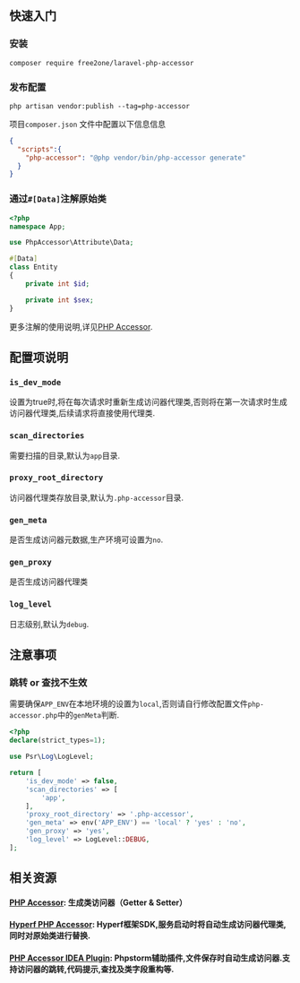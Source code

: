 快速入门
-----------
### 安装
```console
composer require free2one/laravel-php-accessor
```
### 发布配置
```console
php artisan vendor:publish --tag=php-accessor
```
项目`composer.json` 文件中配置以下信息信息
```json
{
  "scripts":{
    "php-accessor": "@php vendor/bin/php-accessor generate"
  }
}
```


### 通过`#[Data]`注解原始类
```php
<?php
namespace App;

use PhpAccessor\Attribute\Data;

#[Data]
class Entity
{
    private int $id;

    private int $sex;
}
```
更多注解的使用说明,详见<a href="https://github.com/kkguan/php-accessor">PHP Accessor</a>.

配置项说明
-----------
### `is_dev_mode`
设置为true时,将在每次请求时重新生成访问器代理类,否则将在第一次请求时生成访问器代理类,后续请求将直接使用代理类.

### `scan_directories`
需要扫描的目录,默认为`app`目录.

### `proxy_root_directory`
访问器代理类存放目录,默认为`.php-accessor`目录.

### `gen_meta`
是否生成访问器元数据,生产环境可设置为`no`.

### `gen_proxy`
是否生成访问器代理类

### `log_level`
日志级别,默认为`debug`.

注意事项
-----------

### 跳转 or 查找不生效
需要确保`APP_ENV`在本地环境的设置为`local`,否则请自行修改配置文件`php-accessor.php`中的`genMeta`判断.

```php
<?php
declare(strict_types=1);

use Psr\Log\LogLevel;

return [
    'is_dev_mode' => false,
    'scan_directories' => [
        'app',
    ],
    'proxy_root_directory' => '.php-accessor',
    'gen_meta' => env('APP_ENV') == 'local' ? 'yes' : 'no',
    'gen_proxy' => 'yes',
    'log_level' => LogLevel::DEBUG,
];
```

## 相关资源

#### <a href="https://github.com/kkguan/php-accessor">PHP Accessor</a>: 生成类访问器（Getter & Setter）
#### <a href="https://github.com/kkguan/hyperf-php-accessor">Hyperf PHP Accessor</a>: Hyperf框架SDK,服务启动时将自动生成访问器代理类,同时对原始类进行替换.
#### <a href="https://github.com/kkguan/php-accessor-idea-plugin">PHP Accessor IDEA Plugin</a>: Phpstorm辅助插件,文件保存时自动生成访问器.支持访问器的跳转,代码提示,查找及类字段重构等.



